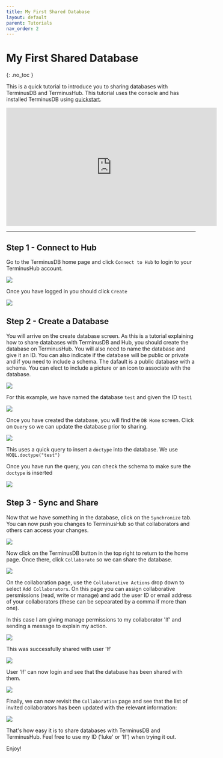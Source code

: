 ```yaml
---
title: My First Shared Database
layout: default
parent: Tutorials
nav_order: 2
---
```

# My First Shared Database

{: .no_toc }

This is a quick tutorial to introduce you to sharing databases with TerminusDB and TerminusHub. This tutorial uses the console and has installed TerminusDB using [quickstart](https://github.com/terminusdb/terminusdb-quickstart). 

<iframe width="560" height="315" src="https://www.youtube.com/embed/pCLgW3bhSCw" frameborder="0" allow="accelerometer; autoplay; encrypted-media; gyroscope; picture-in-picture" allowfullscreen></iframe>

- - -

## Step 1 - Connect to Hub

Go to the TerminusDB home page and click `Connect to Hub` to login to your TerminusHub account. 

![](/docs/assets/uploads/logged-out-1-2-.jpg)

Once you have logged in you should click `Create` 

![](/docs/assets/uploads/logged-in.jpg)

## Step 2 - Create a Database

You will arrive on the create database screen. As this is a tutorial explaining how to share databases with TerminusDB and Hub, you should create the database on TerminusHub. You will also need to name the database and give it an ID. You can also indicate if the database will be public or private and if you need to include a schema. The dafault is a public database with a schema. You can elect to include a picture or an icon to associate with the database.

![](/docs/assets/uploads/create-on-hub.jpg)

For this example, we have named the database `test` and given the ID `test1`

![](/docs/assets/uploads/create-2.jpg)

Once you have created the database, you will find the `DB Home` screen. Click on `Query` so we can update the database prior to sharing. 

![](/docs/assets/uploads/query-doctype.jpg)

This uses a quick query to insert a `doctype` into the database. We use `WOQL.doctype("test")`

Once you have run the query, you can check the schema to make sure the `doctype` is inserted

![](/docs/assets/uploads/schema.jpg)

## Step 3 - Sync and Share

Now that we have something in the database, click on the `Synchronize` tab. You can now push you changes to TerminusHub so that collaborators and others can access your changes. 

![](/docs/assets/uploads/sync.jpg)

Now click on the TerminusDB button in the top right to return to the home page. Once there, click `Collaborate` so we can share the database.

![](/docs/assets/uploads/home-with-test.jpg)

On the collaboration page, use the `Collaborative Actions` drop down to select `Add Collaborators`. On this page you can assign collaborative persmissions (read, write or manage) and add the user ID or email address of your collaborators (these can be sepearated by a comma if more than one). 

In this case I am giving manage permissions to my collaborator 'lf' and sending a message to explain my action. 

![](/docs/assets/uploads/share-1.jpg)

This was successfully shared with user 'lf'

![](/docs/assets/uploads/share-2.jpg)

User 'lf' can now login and see that the database has been shared with them.

![](/docs/assets/uploads/success.jpg)

Finally, we can now revisit the `Collaboration` page and see that the list of invited collaborators has been updated with the relevant information:

![](/docs/assets/uploads/share-list.jpg)

That's how easy it is to share databases with TerminusDB and TerminusHub. Feel free to use my ID ('luke' or 'lf') when trying it out.

Enjoy!